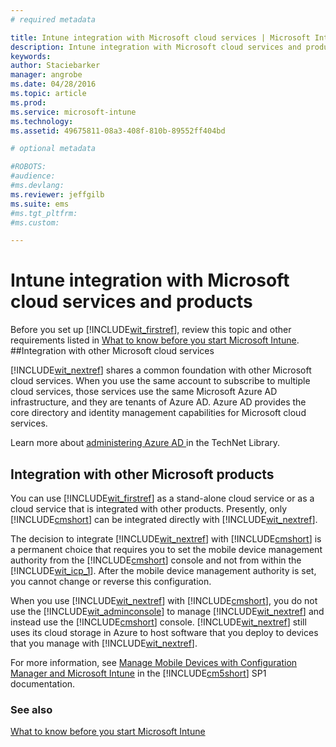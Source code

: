 ```yaml
---
# required metadata

title: Intune integration with Microsoft cloud services | Microsoft Intune
description: Intune integration with Microsoft cloud services and products and with other Microsoft products
keywords:
author: Staciebarker
manager: angrobe
ms.date: 04/28/2016
ms.topic: article
ms.prod:
ms.service: microsoft-intune
ms.technology:
ms.assetid: 49675811-08a3-408f-810b-89552ff404bd

# optional metadata

#ROBOTS:
#audience:
#ms.devlang:
ms.reviewer: jeffgilb
ms.suite: ems
#ms.tgt_pltfrm:
#ms.custom:

---
```


# Intune integration with Microsoft cloud services and products

Before you set up [!INCLUDE[wit_firstref](../includes/wit_firstref_md.md)], review this topic and other requirements listed in [What to know before you start Microsoft Intune](what-to-know-before-you-start-microsoft-intune.md).
##Integration with other Microsoft cloud services


[!INCLUDE[wit_nextref](../includes/wit_nextref_md.md)] shares a common foundation with other Microsoft cloud services. When you use the same account to subscribe to multiple cloud services, those services use the same Microsoft Azure AD infrastructure, and they are tenants of Azure AD. Azure AD provides the core directory and identity management capabilities for Microsoft cloud services.

Learn more about [administering Azure AD ](http://technet.microsoft.com/library/hh967611.aspx) in the TechNet Library.

## Integration with other Microsoft products
You can use [!INCLUDE[wit_firstref](../includes/wit_firstref_md.md)] as a stand-alone cloud service or as a cloud service that is integrated with other products. Presently, only [!INCLUDE[cmshort](../includes/cmshort_md.md)] can be integrated directly with [!INCLUDE[wit_nextref](../includes/wit_nextref_md.md)].

The decision to integrate [!INCLUDE[wit_nextref](../includes/wit_nextref_md.md)] with [!INCLUDE[cmshort](../includes/cmshort_md.md)] is a permanent choice that requires you to set the mobile device management authority from the [!INCLUDE[cmshort](../includes/cmshort_md.md)] console and not from within the [!INCLUDE[wit_icp_1](../includes/wit_icp_1_md.md)]. After the mobile device management authority is set, you cannot change or reverse this configuration.

When you use [!INCLUDE[wit_nextref](../includes/wit_nextref_md.md)] with [!INCLUDE[cmshort](../includes/cmshort_md.md)], you do not use the [!INCLUDE[wit_adminconsole](../includes/wit_adminconsole_md.md)] to manage [!INCLUDE[wit_nextref](../includes/wit_nextref_md.md)] and instead use the [!INCLUDE[cmshort](../includes/cmshort_md.md)] console. [!INCLUDE[wit_nextref](../includes/wit_nextref_md.md)] still uses its cloud storage in Azure to host software that you deploy to devices that you manage with [!INCLUDE[wit_nextref](../includes/wit_nextref_md.md)].

For more information, see [Manage Mobile Devices with Configuration Manager and Microsoft Intune](http://msdn.microsoft.com/library/2c6bd0e5-d436-41c8-bf38-30152d76be10) in the [!INCLUDE[cm5short](../includes/cm5short_md.md)] SP1 documentation.

### See also
[What to know before you start Microsoft Intune](what-to-know-before-you-start-microsoft-intune.md)
